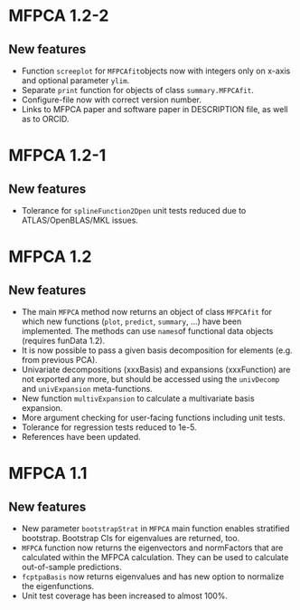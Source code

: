 # MFPCA 1.2-2

## New features
* Function `screeplot` for `MFPCAfit`objects now with integers only on x-axis and optional parameter `ylim`.
* Separate `print` function for objects of class `summary.MFPCAfit`.
* Configure-file now with correct version number.
* Links to MFPCA paper and software paper in DESCRIPTION file, as well as to ORCID.


# MFPCA 1.2-1

## New features
* Tolerance for `splineFunction2Dpen` unit tests reduced due to ATLAS/OpenBLAS/MKL issues.


# MFPCA 1.2

## New features
* The main `MFPCA` method now returns an object of class `MFPCAfit` for which new functions (`plot`, `predict`, `summary`, ...) have been implemented. The methods can use `names`of functional data objects (requires funData 1.2).
* It is now possible to pass a given basis decomposition for elements (e.g. from previous PCA).
* Univariate decompositions (xxxBasis) and expansions (xxxFunction) are not exported any more, but should be accessed using the `univDecomp` and `univExpansion` meta-functions.
* New function `multivExpansion` to calculate a multivariate basis expansion.
* More argument checking for user-facing functions including unit tests.
* Tolerance for regression tests reduced to 1e-5.
* References have been updated.


# MFPCA 1.1

## New features
* New parameter `bootstrapStrat` in `MFPCA` main function enables stratified bootstrap. Bootstrap CIs for eigenvalues are returned, too.
* `MFPCA` function now returns the eigenvectors and normFactors that are calculated within the MFPCA calculation. They can be used to calculate out-of-sample predictions.
* `fcptpaBasis` now returns eigenvalues and has new option to normalize the eigenfunctions.
* Unit test coverage has been increased to almost 100%.